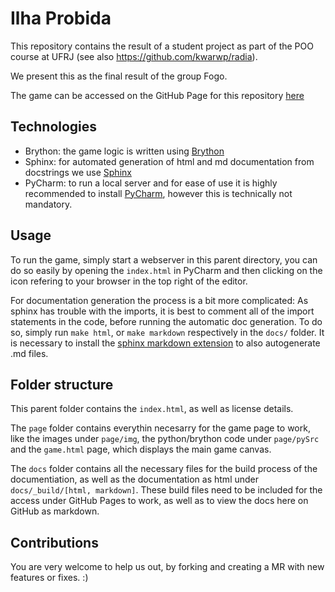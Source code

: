 # Ilha Probida

This repository contains the result of a student project as part of the POO course at UFRJ
(see also https://github.com/kwarwp/radia).

We present this as the final result of the group Fogo.

The game can be accessed on the GitHub Page for this repository [here](https://finn-ko.github.io/IlhaProibidaPage/)

## Technologies

- Brython: the game logic is written using [Brython](https://brython.info/)
- Sphinx: for automated generation of html and md documentation from docstrings we use [Sphinx](https://www.sphinx-doc.org/en/master/)
- PyCharm: to run a local server and for ease of use it is highly recommended to install [PyCharm](https://www.jetbrains.com/pycharm/), however this is technically not mandatory.

## Usage

To run the game, simply start a webserver in this parent directory, you can do so easily by opening the `index.html` 
in PyCharm and then clicking on the icon refering to your browser in the top right of the editor.

For documentation generation the process is a bit more complicated:
As sphinx has trouble with the imports, it is best to comment all of the import statements in the code,
before running the automatic doc generation.
To do so, simply run `make html`, or `make markdown` respectively in the `docs/` folder.
It is necessary to install the [sphinx markdown extension](https://pypi.org/project/sphinx-markdown-builder/) 
to also autogenerate .md files.

## Folder structure

This parent folder contains the `index.html`, as well as license details. 

The `page` folder contains everythin necesarry for the game page to work,
like the images under `page/img`, the python/brython code under 
`page/pySrc` and the `game.html` page, which displays the main game canvas.

The `docs` folder contains all the necessary files for the build process of the documentiation,
as well as the documentation as html under `docs/_build/[html, markdown]`.
These build files need to be included for the access under GitHub Pages to work, as well as to view the docs here
on GitHub as markdown.

## Contributions

You are very welcome to help us out, by forking and creating a MR with new features or fixes. :)

